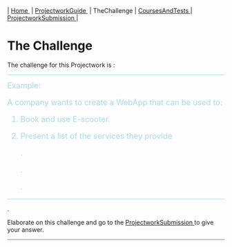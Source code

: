 | [Home ](Home.md) | [ProjectworkGuide ](ProjectworkGuide.md) | TheChallenge | [CoursesAndTests ](CoursesAndTests.md) |
 [ProjectworkSubmission ](ProjectworkSubmission.md) | 
# The Challenge

The challenge for this Projectwork is :

<hr style="background: lightblue" /> 
<span style="color: lightblue">
<font size="4">  
Example:

A company wants to create a WebApp that can be used to:  

1. Book and use E-scooter.
2. Present a list of the services they provide
   
   .
   
   .
   
   .
   


</font>
</span>
<hr style="background: lightblue" /> 

.

Elaborate on this challenge and go to the [ ProjectworkSubmission ](ProjectworkSubmission.md) to give your answer.


<hr style="background: gray" /> 
